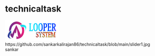# technicaltask
<img src="looper.png" alt="lgo" srcset="" height="70px" width="180px">
https://github.com/sankarkalirajan86/technicaltask/blob/main/slider1.jpg
sankar
